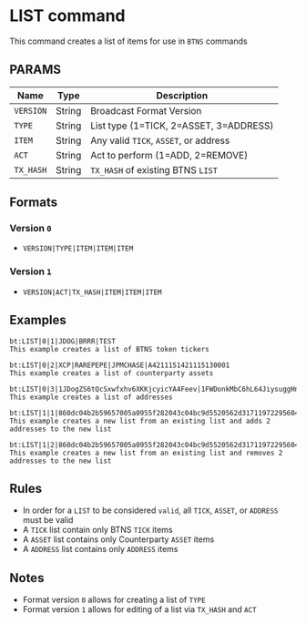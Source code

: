 # LIST command
This command creates a list of items for use in `BTNS` commands

## PARAMS
| Name      | Type   | Description                            |
| --------- | ------ | ---------------------------------------|
| `VERSION` | String | Broadcast Format Version               |
| `TYPE`    | String | List type (1=TICK, 2=ASSET, 3=ADDRESS) |
| `ITEM`    | String | Any valid `TICK`, `ASSET`, or address  |
| `ACT`     | String | Act to perform (1=ADD, 2=REMOVE)       |
| `TX_HASH` | String | `TX_HASH` of existing BTNS `LIST`      |


## Formats

### Version `0` 
- `VERSION|TYPE|ITEM|ITEM|ITEM`

### Version `1` 
- `VERSION|ACT|TX_HASH|ITEM|ITEM|ITEM`


## Examples
```
bt:LIST|0|1|JDOG|BRRR|TEST
This example creates a list of BTNS token tickers
```

```
bt:LIST|0|2|XCP|RAREPEPE|JPMCHASE|A4211151421115130001
This example creates a list of counterparty assets
```

```
bt:LIST|0|3|1JDogZS6tQcSxwfxhv6XKKjcyicYA4Feev|1FWDonkMbC6hL64JiysuggHnUAw2CKWszs|1BTNSGASK5En7rFurDJ79LQ8CVYo2ecLC8
This example creates a list of addresses
```

```
bt:LIST|1|1|860dc04b2b59657005a0955f282043c04bc9d5520562d317119722956043ffee|1JDogZS6tQcSxwfxhv6XKKjcyicYA4Feev|1FWDonkMbC6hL64JiysuggHnUAw2CKWszs
This example creates a new list from an existing list and adds 2 addresses to the new list
```

```
bt:LIST|1|2|860dc04b2b59657005a0955f282043c04bc9d5520562d317119722956043ffee|1JDogZS6tQcSxwfxhv6XKKjcyicYA4Feev|1FWDonkMbC6hL64JiysuggHnUAw2CKWszs
This example creates a new list from an existing list and removes 2 addresses to the new list
```

## Rules
- In order for a `LIST` to be considered `valid`, all `TICK`, `ASSET`, or `ADDRESS`  must be valid
- A `TICK` list contain only BTNS `TICK` items
- A `ASSET` list contains only Counterparty `ASSET` items
- A `ADDRESS` list contains only `ADDRESS` items

## Notes
- Format version `0` allows for creating a list of `TYPE`
- Format version `1` allows for editing of a list via `TX_HASH` and `ACT`
